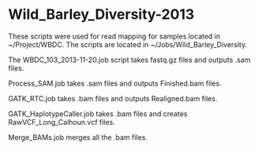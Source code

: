 # Wild_Barley_Diversity-2013
These scripts were used for read mapping for samples located in ~/Project/WBDC. The scripts are located in ~/Jobs/Wild_Barley_Diversity.

The WBDC_103_2013-11-20.job script takes fastq.gz files and outputs .sam files.

Process_SAM.job takes .sam files and outputs Finished.bam files.

GATK_RTC.job takes .bam files and outputs Realigned.bam files.

GATK_HaplotypeCaller.job takes .bam files and creates RawVCF_Long_Calhoun.vcf files.

Merge_BAMs.job merges all the .bam files.
